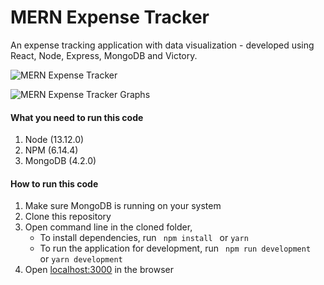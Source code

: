 # MERN Expense Tracker

An expense tracking application with data visualization - developed using React, Node, Express, MongoDB and Victory.

![MERN Expense Tracker](https://drive.google.com/uc?export=view&id=1MbpK3CKE3kY3ySKRBzTvRt_4mUBj-VxM)

![MERN Expense Tracker Graphs](https://drive.google.com/uc?export=view&id=1VDfHUKtFjHpbzkRWryvbkJR6UoFg07w9)

#### What you need to run this code
1. Node (13.12.0)
2. NPM (6.14.4)
3. MongoDB (4.2.0)

####  How to run this code
1. Make sure MongoDB is running on your system
2. Clone this repository
3. Open command line in the cloned folder,
   - To install dependencies, run ```  npm install  ``` or ``` yarn ```
   - To run the application for development, run ```  npm run development  ``` or ``` yarn development ```
4. Open [localhost:3000](http://localhost:3000/) in the browser
